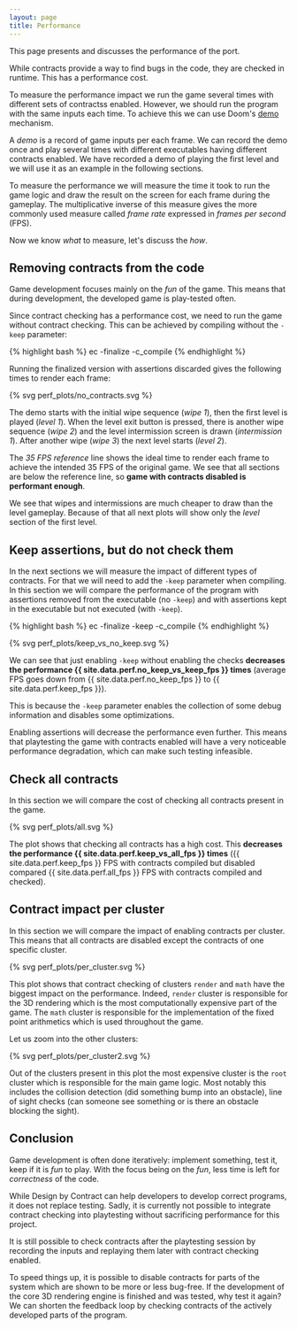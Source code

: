 ```yaml
---
layout: page
title: Performance
---
```

This page presents and discusses the performance of the port.

While contracts provide a way to find bugs in the code,
they are checked in runtime. This has a performance cost.

To measure the performance impact we run the game several times
with different sets of contractss enabled. However, 
we should run the program with the same inputs each time. To achieve this
we can use Doom's [demo][demo] mechanism.

A _demo_ is a record of game inputs per each frame. We can record
the demo once and play several times with different executables
having different contracts enabled. We have recorded a demo of playing
the first level and we will use it as an example in the following sections.

To measure the performance we will measure the time it took to run the game
logic and draw the result on the screen for each frame during the gameplay.
The multiplicative inverse of this measure gives the more commonly used
measure called _frame rate_ expressed in _frames per second_ (FPS).

Now we know _what_ to measure, let's discuss the _how_.

## Removing contracts from the code
Game development focuses mainly on the _fun_ of the game. This means
that during development, the developed game is play-tested often.

Since contract checking has a performance cost, we need to run the game
without contract checking. This can be achieved by compiling
without the `-keep` parameter:

{% highlight bash %}
ec -finalize -c_compile
{% endhighlight %}

Running the finalized version with assertions discarded gives the following
times to render each frame:

{% svg perf_plots/no_contracts.svg %}

The demo starts with the initial wipe sequence (_wipe 1_), then the first
level is played (_level 1_). When the level exit button is pressed, there is
another wipe sequence (_wipe 2_) and the level intermission screen is
drawn (_intermission 1_). After another wipe (_wipe 3_) the next
level starts (_level 2_).

The _35 FPS reference_ line shows the ideal time to render each frame
to achieve the intended 35 FPS of the original game. We see that all sections
are below the reference line, so **game with contracts disabled is
performant enough**.

We see that wipes and intermissions are much cheaper to draw than the
level gameplay. Because of that all next plots will show only the _level_
section of the first level.

## Keep assertions, but do not check them
In the next sections we will measure the impact of different types of contracts.
For that we will need to add the `-keep` parameter when compiling. In this 
section we will compare the performance of the program with assertions removed
from the executable (no `-keep`) and with assertions kept in the executable
but not executed (with `-keep`).

{% highlight bash %}
ec -finalize -keep -c_compile
{% endhighlight %}

{% svg perf_plots/keep_vs_no_keep.svg %}

We can see that just enabling `-keep` without enabling the checks
**decreases the performance {{ site.data.perf.no_keep_vs_keep_fps }} times**
(average FPS goes down from {{ site.data.perf.no_keep_fps }}
to
{{ site.data.perf.keep_fps }}).

This is because the `-keep` parameter enables the collection of some
debug information and disables some optimizations.

Enabling assertions will decrease the performance even further. This
means that playtesting the game with contracts enabled will have a very
noticeable performance degradation, which can make such testing infeasible.

## Check all contracts
In this section we will compare the cost of checking all contracts present
in the game.

{% svg perf_plots/all.svg %}

The plot shows that checking all contracts has a high cost. This
**decreases the performance {{ site.data.perf.keep_vs_all_fps }} times**
({{ site.data.perf.keep_fps }} FPS with contracts compiled but disabled
compared
{{ site.data.perf.all_fps }} FPS with contracts compiled and checked).


## Contract impact per cluster
In this section we will compare the impact of enabling contracts per cluster.
This means that all contracts are disabled except the contracts of one
specific cluster.

{% svg perf_plots/per_cluster.svg %}

This plot shows that contract checking of clusters `render` and `math` have
the biggest impact on the performance. Indeed, `render` cluster is responsible
for the 3D rendering which is the most computationally expensive part
of the game. The `math` cluster is responsible for the implementation of
the fixed point arithmetics which is used throughout the game.

Let us zoom into the other clusters:

{% svg perf_plots/per_cluster2.svg %}

Out of the clusters present in this plot the most expensive cluster
is the `root` cluster which is responsible for the main game logic. Most notably
this includes the collision detection (did something bump into an obstacle),
line of sight checks (can someone see something or is there
an obstacle blocking the sight).

## Conclusion
Game development is often done iteratively: implement something, test it,
keep if it is _fun_ to play. With the focus being on the _fun_, less time
is left for _correctness_ of the code.

While Design by Contract can help developers to develop correct programs,
it does not replace testing. Sadly, it is currently not possible to integrate
contract checking into playtesting without sacrificing performance for
this project.

It is still possible to check contracts after the playtesting session by
recording the inputs and replaying them later with contract checking enabled.

To speed things up, it is possible to disable contracts for parts of the
system which are shown to be more or less bug-free. If the development
of the core 3D rendering engine is finished and was tested, why test
it again? We can shorten the feedback loop by checking contracts
of the actively developed parts of the program.


[demo]: https://doomwiki.org/wiki/Demo

